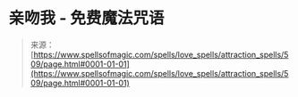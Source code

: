 <!--yml

类别：未分类

日期：2024年06月12日 18:33:17

-->

# 亲吻我 - 免费魔法咒语

> 来源：[https://www.spellsofmagic.com/spells/love_spells/attraction_spells/509/page.html#0001-01-01](https://www.spellsofmagic.com/spells/love_spells/attraction_spells/509/page.html#0001-01-01)
